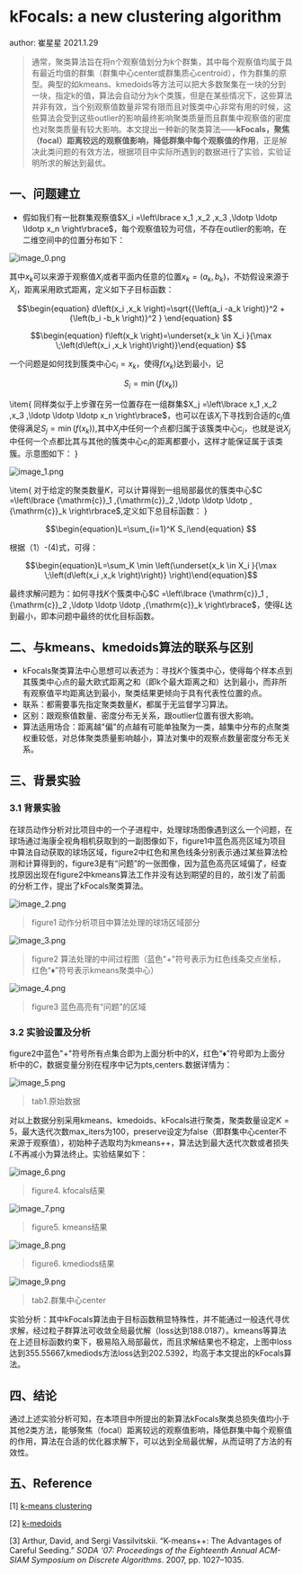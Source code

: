 # kFocals: a new clustering algorithm
>
author: 崔星星  2021.1.29

>通常，聚类算法旨在将n个观察值划分为k个群集，其中每个观察值均属于具有最近均值的群集（群集中心center或群集质心centroid），作为群集的原型。典型的如kmeans、kmedoids等方法可以把大多数聚集在一块的分到一块，指定k的值，算法会自动分为k个类簇，但是在某些情况下，这些算法并非有效，当个别观察值数量非常有限而且对簇类中心非常有用的时候，这些算法会受到这些outlier的影响最终影响聚类质量而且群集中观察值的密度也对聚类质量有较大影响。本文提出一种新的聚类算法——**kFocals，聚焦（focal）距离较远的观察值影响，降低群集中每个观察值的作用**，正是解决此类问题的有效方法，根据项目中实际所遇到的数据进行了实验，实验证明所求的解达到最优。

## 一、问题建立

- 假如我们有一批群集观察值$X_i =\left\lbrace x_1 ,x_2 ,x_3 ,\ldotp \ldotp \ldotp x_n \right\rbrace$，每个观察值较为可信，不存在outlier的影响，在二维空间中的位置分布如下：

![image_0.png](main_images/image_0.png)

其中$x_k$可以来源于观察值$X_i$或者平面内任意的位置$x_k =\left(a_k ,b_k \right)$，不妨假设来源于$X_i$，距离采用欧式距离，定义如下子目标函数：

$$\begin{equation} d\left(x_i ,x_k \right)=\sqrt{{\left(a_i -a_k \right)}^2 +{\left(b_i -b_k \right)}^2 } \end{equation} $$

$$\begin{equation} f\left(x_k \right)=\underset{x_k \in X_i }{\max \;\left(d\left(x_i ,x_k \right)\right)}\end{equation} $$

一个问题是如何找到簇类中心${{\mathrm{c}}_i =x}_k$，使得$f\left(x_k \right)$达到最小，记

$$\begin{equation} S_i =\min \left(f\left(x_k \right)\right)\end{equation} $$

   \item{ 同样类似于上步骤在另一位置存在一组群集$X_j =\left\lbrace x_1 ,x_2 ,x_3 ,\ldotp \ldotp \ldotp x_n \right\rbrace$，也可以在该$X_j$下寻找到合适的${\mathrm{c}}_j$值使得满足$S_j =\min \left(f\left(x_k \right)\right)$,其中$X_j$中任何一个点都归属于该簇类中心${\mathrm{c}}_j$，也就是说$X_j$中任何一个点都比其与其他的簇类中心${\mathrm{c}}_i$的距离都要小，这样才能保证属于该类簇。示意图如下： }

![image_1.png](main_images/image_1.png)

   \item{ 对于给定的聚类数量$K$，可以计算得到一组局部最优的簇类中心$C =\left\lbrace {\mathrm{c}}_1 ,{\mathrm{c}}_2 ,\ldotp \ldotp \ldotp ,{\mathrm{c}}_k \right\rbrace$,定义如下总目标函数： }

$$\begin{equation}L=\sum_{i=1}^K S_i\end{equation} $$

根据（1）-(4)式，可得：

$$\begin{equation}L=\sum_K \min \left(\underset{x_k \in X_i }{\max \;\left(d\left(x_i ,x_k \right)\right)} \right)\end{equation}$$

最终求解问题为：如何寻找$K$个簇类中心$C =\left\lbrace {\mathrm{c}}_1 ,{\mathrm{c}}_2 ,\ldotp \ldotp \ldotp ,{\mathrm{c}}_k \right\rbrace$，使得$L$达到最小，即本问题中最终的优化目标函数。

## 二、与kmeans、kmedoids算法的联系与区别

- kFocals聚类算法中心思想可以表述为：寻找$K$个簇类中心，使得每个样本点到其簇类中心点的最大欧式距离之和（即k个最大距离之和）达到最小，而非所有观察值平均距离达到最小，聚类结果更倾向于具有代表性位置的点。
- 联系：都需要事先指定聚类数量$K$，都属于无监督学习算法。
- 区别：跟观察值数量、密度分布无关系，跟outlier位置有很大影响。
- 算法适用场合：距离越"偏"的点越有可能单独聚为一类，越集中分布的点聚类权重较低，对总体聚类质量影响越小，算法对集中的观察点数量密度分布无关系。

## 三、背景实验

### 3.1 背景实验

在球员动作分析对比项目中的一个子进程中，处理球场图像遇到这么一个问题，在球场通过海康全视角相机获取到的一副图像如下，figure1中蓝色高亮区域为项目中算法自动获取的球场区域，figure2中红色和黑色线条分别表示通过某些算法检测和计算得到的，figure3是有“问题”的一张图像，因为蓝色高亮区域偏了，经查找原因出现在figure2中kmeans算法工作并没有达到期望的目的，故引发了前面的分析工作，提出了kFocals聚类算法。

![image_2.png](main_images/image_2.png)

> figure1 动作分析项目中算法处理的球场区域部分

![image_3.png](main_images/image_3.png)

> figure2 算法处理的中间过程图（蓝色"+"符号表示为红色线条交点坐标，红色“♦”符号表示kmeans聚类中心）

![image_4.png](main_images/image_4.png)

> figure3 蓝色高亮有“问题”的区域

### 3.2 实验设置及分析

figure2中蓝色"+"符号所有点集合即为上面分析中的$X$，红色“♦”符号即为上面分析中的$C$，数据变量分别在程序中记为pts,centers.数据详情为：

![image_5.png](main_images/image_5.png)

> tab1.原始数据

对以上数据分别采用kmeans、kmedoids、kFocals进行聚类，聚类数量设定$K=5$，最大迭代次数max_iters为100，preserve设定为false（即群集中心center不来源于观察值），初始种子选取均为kmeans++，算法达到最大迭代次数或者损失$L$不再减小为算法终止。实验结果如下：

![image_6.png](main_images/image_6.png)

> figure4. kfocals结果

![image_7.png](main_images/image_7.png)

> figure5. kmeans结果

![image_8.png](main_images/image_8.png)

> figure6. kmediods结果

![image_9.png](main_images/image_9.png)

> tab2.群集中心center

实验分析：其中kFocals算法由于目标函数稍显特殊性，并不能通过一般迭代寻优求解，经过粒子群算法可收敛全局最优解（loss达到188.0187）。kmeans等算法在上述目标函数约束下，极易陷入局部最优，而且求解结果也不稳定，上图中loss达到355.55667,kmediods方法loss达到202.5392，均高于本文提出的kFocals算法。

## 四、结论

 通过上述实验分析可知，在本项目中所提出的新算法kFocals聚类总损失值均小于其他2类方法，能够聚焦（focal）距离较远的观察值影响，降低群集中每个观察值的作用，算法在合适的优化器求解下，可以达到全局最优解，从而证明了方法的有效性。

## 五、Reference

[1] [k-means clustering](<https://en.wikipedia.org/wiki/K-means_clustering>)

[2]  [k-medoids](https://en.wikipedia.org/wiki/K-medoids)

[3]  Arthur, David, and Sergi Vassilvitskii. “K-means++: The Advantages of Careful Seeding.” *SODA ‘07: Proceedings of the Eighteenth Annual ACM-SIAM Symposium on Discrete Algorithms*. 2007, pp. 1027–1035.
